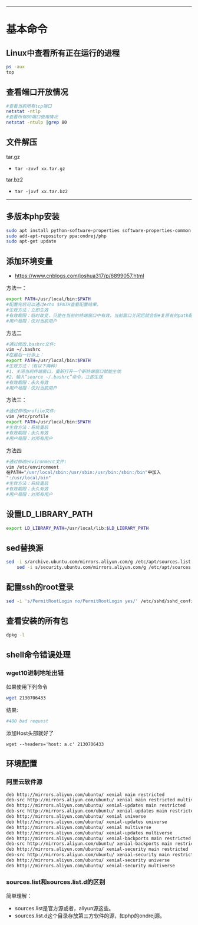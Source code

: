 -----------------
# 基本命令

## Linux中查看所有正在运行的进程
```bash
ps -aux
top
```

## 查看端口开放情况
```bash
#查看当前所有tcp端口
netstat -ntlp   
#查看所有80端口使用情况
netstat -ntulp |grep 80   
```
## 文件解压

tar.gz
- `tar -zxvf xx.tar.gz`

tar.bz2
- `tar -jxvf xx.tar.bz2`

---------------
## 多版本php安装

```bash
sudo apt install python-software-properties software-properties-common
sudo add-apt-repository ppa:ondrej/php
sudo apt-get update
```

## 添加环境变量

- https://www.cnblogs.com/joshua317/p/6899057.html

方法一：

```bash
export PATH=/usr/local/bin:$PATH
#配置完后可以通过echo $PATH查看配置结果。
#生效方法：立即生效
#有效期限：临时改变，只能在当前的终端窗口中有效，当前窗口关闭后就会恢#复原有的path配置
#用户局限：仅对当前用户
```

方法二

```bash
#通过修改.bashrc文件:
vim ~/.bashrc 
#在最后一行添上：
export PATH=/usr/local/bin:$PATH
#生效方法：（有以下两种）
#1、关闭当前终端窗口，重新打开一个新终端窗口就能生效
#2、输入“source ~/.bashrc”命令，立即生效
#有效期限：永久有效
#用户局限：仅对当前用户
```

方法三：

```bash
#通过修改profile文件:
vim /etc/profile
export PATH=/usr/local/bin:$PATH
#生效方法：系统重启
#有效期限：永久有效
#用户局限：对所有用户
```

方法四

```bash
#通过修改environment文件:
vim /etc/environment
在PATH="/usr/local/sbin:/usr/sbin:/usr/bin:/sbin:/bin"中加入 
":/usr/local/bin"
#生效方法：系统重启
#有效期限：永久有效
#用户局限：对所有用户
```

## 设置LD_LIBRARY_PATH

```bash
export LD_LIBRARY_PATH=/usr/local/lib:$LD_LIBRARY_PATH
```

## sed替换源

```bash
sed -i s/archive.ubuntu.com/mirrors.aliyun.com/g /etc/apt/sources.list &&\
    sed -i s/security.ubuntu.com/mirrors.aliyun.com/g /etc/apt/sources.list
```

## 配置ssh的root登录

```bash
sed -i 's/PermitRootLogin no/PermitRootLogin yes/' /etc/sshd/sshd_config
```

## 查看安装的所有包

```bash
dpkg -l
```

## shell命令错误处理

### wget10进制地址出错

如果使用下列命令

```bash
wget 2130706433
```

结果:

```bash
#400 bad request
```

添加Host头部就好了

```
wget --headers='host: a.c' 2130706433
```

### 

## 环境配置

### 阿里云软件源
```bash
deb http://mirrors.aliyun.com/ubuntu/ xenial main restricted
deb-src http://mirrors.aliyun.com/ubuntu/ xenial main restricted multiverse universe #Added by software-properties
deb http://mirrors.aliyun.com/ubuntu/ xenial-updates main restricted
deb-src http://mirrors.aliyun.com/ubuntu/ xenial-updates main restricted multiverse universe #Added by software-properties
deb http://mirrors.aliyun.com/ubuntu/ xenial universe
deb http://mirrors.aliyun.com/ubuntu/ xenial-updates universe
deb http://mirrors.aliyun.com/ubuntu/ xenial multiverse
deb http://mirrors.aliyun.com/ubuntu/ xenial-updates multiverse
deb http://mirrors.aliyun.com/ubuntu/ xenial-backports main restricted universe multiverse
deb-src http://mirrors.aliyun.com/ubuntu/ xenial-backports main restricted universe multiverse #Added by software-properties
deb http://mirrors.aliyun.com/ubuntu/ xenial-security main restricted
deb-src http://mirrors.aliyun.com/ubuntu/ xenial-security main restricted multiverse universe #Added by software-properties
deb http://mirrors.aliyun.com/ubuntu/ xenial-security universe
deb http://mirrors.aliyun.com/ubuntu/ xenial-security multiverse
```


### sources.list和sources.list.d的区别
简单理解：
- sources.list是官方源或者，aliyun源这些。
- sources.list.d这个目录存放第三方软件的源，如php的ondrej源。
